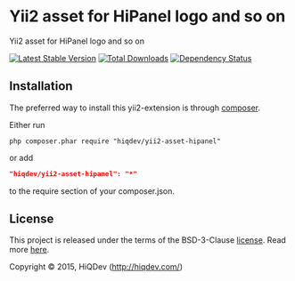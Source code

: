 Yii2 asset for HiPanel logo and so on
=====================================

Yii2 asset for HiPanel logo and so on

[![Latest Stable Version](https://poser.pugx.org/hiqdev/yii2-asset-hipanel/v/stable)](//packagist.org/packages/hiqdev/yii2-asset-hipanel)
[![Total Downloads](https://poser.pugx.org/hiqdev/yii2-asset-hipanel/downloads)](//packagist.org/packages/hiqdev/yii2-asset-hipanel)
[![Dependency Status](https://www.versioneye.com/php/hiqdev:yii2-asset-hipanel/dev-master/badge.svg)](https://www.versioneye.com/php/hiqdev:yii2-asset-hipanel/dev-master)

## Installation

The preferred way to install this yii2-extension is through [composer](http://getcomposer.org/download/).

Either run

```
php composer.phar require "hiqdev/yii2-asset-hipanel"
```

or add

```json
"hiqdev/yii2-asset-hipanel": "*"
```

to the require section of your composer.json.

## License

This project is released under the terms of the BSD-3-Clause [license](https://github.com/hiqdev/yii2-asset-hipanel/blob/master/LICENSE).
Read more [here](http://choosealicense.com/licenses/bsd-3-clause).

Copyright © 2015, HiQDev (http://hiqdev.com/)

